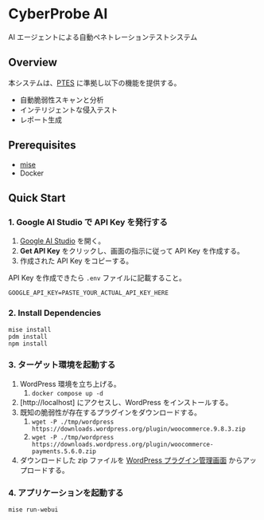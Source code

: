 # CyberProbe AI

AI エージェントによる自動ペネトレーションテストシステム

## Overview

本システムは、[PTES](http://www.pentest-standard.org) に準拠し以下の機能を提供する。

- 自動脆弱性スキャンと分析
- インテリジェントな侵入テスト
- レポート生成

## Prerequisites

* [mise](https://github.com/jdx/mise)
* Docker

## Quick Start

### 1. Google AI Studio で API Key を発行する

1. [Google AI Studio](https://aistudio.google.com/app/apikey) を開く。
2. **Get API Key** をクリックし、画面の指示に従って API Key を作成する。
3. 作成された API Key をコピーする。

API Key を作成できたら `.env` ファイルに記載すること。

```
GOOGLE_API_KEY=PASTE_YOUR_ACTUAL_API_KEY_HERE
```

### 2. Install Dependencies

```shell
mise install
pdm install
npm install
```

### 3. ターゲット環境を起動する

1. WordPress 環境を立ち上げる。
    1. `docker compose up -d`
2. [http://localhost] にアクセスし、WordPress をインストールする。
3. 既知の脆弱性が存在するプラグインをダウンロードする。
    1. `wget -P ./tmp/wordpress https://downloads.wordpress.org/plugin/woocommerce.9.8.3.zip`
    2. `wget -P ./tmp/wordpress https://downloads.wordpress.org/plugin/woocommerce-payments.5.6.0.zip`
4. ダウンロードした zip ファイルを [WordPress プラグイン管理画面](http://localhost/wp-admin/plugin-install.php) からアップロードする。

### 4. アプリケーションを起動する

```shell
mise run-webui
```
